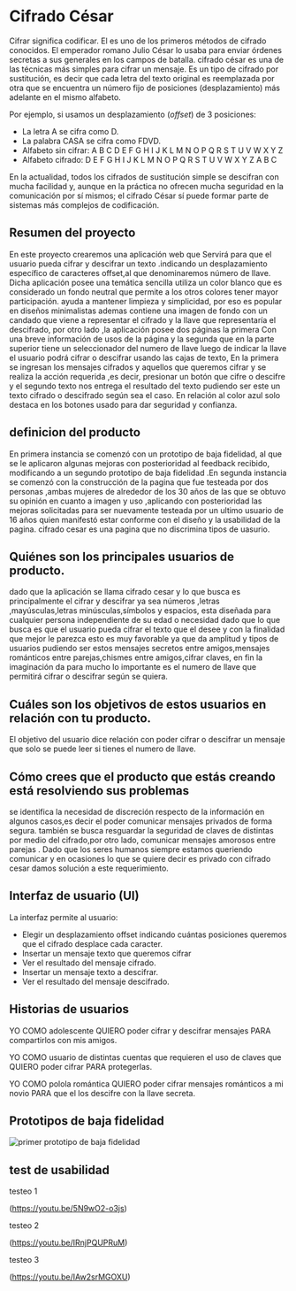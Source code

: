 # Cifrado César

Cifrar significa codificar. El es uno de los primeros métodos de cifrado conocidos. El emperador romano Julio César lo usaba para enviar órdenes secretas a sus generales en los campos de batalla.
 cifrado césar es una de las técnicas más simples para cifrar un mensaje. Es un tipo de cifrado por sustitución, es decir que cada letra del texto original es reemplazada por otra que se encuentra un número fijo de posiciones (desplazamiento) más adelante en el mismo alfabeto.

Por ejemplo, si usamos un desplazamiento (_offset_) de 3 posiciones:

- La letra A se cifra como D.
- La palabra CASA se cifra como FDVD.
- Alfabeto sin cifrar: A B C D E F G H I J K L M N O P Q R S T U V W X Y Z
- Alfabeto cifrado: D E F G H I J K L M N O P Q R S T U V W X Y Z A B C

En la actualidad, todos los cifrados de sustitución simple se descifran con mucha facilidad y, aunque en la práctica no ofrecen mucha seguridad en la comunicación por sí mismos; el cifrado César sí puede formar parte de sistemas más complejos de codificación.


## Resumen del proyecto
En este proyecto crearemos una aplicación web que Servirá para que el usuario pueda cifrar y descifrar un texto .indicando un desplazamiento específico de caracteres offset,al que denominaremos número de llave.
Dicha aplicación posee una temática sencilla utiliza un color blanco que es considerado un fondo neutral que permite a los otros colores tener mayor participación. ayuda a mantener limpieza y simplicidad, por eso es popular en diseños minimalistas ademas contiene una imagen de fondo con un candado que viene a representar el cifrado y la llave que representaría el descifrado, por otro lado ,la aplicación posee dos páginas la primera Con  una breve información de usos de la página y la segunda que  en la parte superior tiene un seleccionador del numero de llave luego de indicar la llave el usuario podrá cifrar o descifrar usando las cajas de texto, En la primera se ingresan los mensajes cifrados y aquellos que queremos cifrar y se realiza la acción requerida ,es decir, presionar un botón que cifre o descifre y el segundo texto nos entrega el resultado del texto pudiendo ser este un texto cifrado o descifrado según sea el caso.
En relación al color azul solo destaca en los botones usado para dar seguridad y confianza.


## definicion del producto


En primera instancia se comenzó con un prototipo de baja fidelidad, al que se le aplicaron algunas mejoras con posterioridad al feedback recibido, modificando a un segundo prototipo de baja fidelidad .En segunda instancia se comenzó con la construcción de la pagina que fue testeada por dos personas ,ambas mujeres de alrededor de los 30 años de las que se obtuvo su opinión en cuanto a imagen y uso ,aplicando con posterioridad las mejoras solicitadas para ser nuevamente testeada por un ultimo usuario de 16 años quien manifestó estar conforme con el diseño y la usabilidad de la pagina.
cifrado cesar es una pagina que no discrimina tipos de uasurio.


## Quiénes son los principales usuarios de producto.
dado que la aplicación se llama cifrado cesar y lo que busca es principalmente el cifrar y descifrar ya sea números ,letras ,mayúsculas,letras minúsculas,símbolos y espacios, esta diseñada para cualquier persona independiente de su edad o necesidad dado que lo que busca es que el usuario pueda cifrar el texto que el desee y con la finalidad que mejor le parezca esto es muy favorable ya que da amplitud y tipos de usuarios pudiendo ser estos mensajes secretos entre amigos,mensajes románticos entre parejas,chismes entre amigos,cifrar claves, en fin la imaginación da para mucho lo importante es el numero de llave que permitirá cifrar o descifrar según se quiera.


## Cuáles son los objetivos de estos usuarios en relación con tu producto.
El objetivo del usuario dice relación con poder cifrar o descifrar un mensaje que solo se puede leer si tienes el numero de llave.

## Cómo crees que el producto que estás creando está resolviendo sus problemas

se identifica la necesidad de discreción respecto de la información en algunos casos,es decir el poder comunicar mensajes privados de forma segura.
también se busca resguardar la seguridad de claves de distintas por medio del cifrado,por otro lado, comunicar mensajes amorosos entre parejas .
Dado que los seres humanos siempre estamos queriendo comunicar y en ocasiones lo que se quiere decir es privado con cifrado cesar damos solución a este requerimiento.


## Interfaz de usuario (UI)

La interfaz permite al usuario:
- Elegir un desplazamiento offset indicando cuántas posiciones queremos que el cifrado desplace cada caracter.
- Insertar un mensaje texto que queremos cifrar
- Ver el resultado del mensaje cifrado.
- Insertar un mensaje texto a descifrar.
- Ver el resultado del mensaje descifrado.


## Historias de usuarios

YO COMO adolescente QUIERO poder cifrar y descifrar mensajes PARA compartirlos con mis amigos.

YO COMO usuario de distintas cuentas que requieren el uso de claves que  QUIERO poder cifrar  PARA protegerlas.

YO COMO polola romántica QUIERO poder cifrar mensajes románticos a mi novio PARA que el los descifre con la llave secreta.


## Prototipos de baja fidelidad

![primer prototipo de baja fidelidad](../img/protbaja11.jpg)

## test de usabilidad
testeo 1

(https://youtu.be/5N9wO2-o3js)

testeo 2

(https://youtu.be/IRnjPQUPRuM)

testeo 3

(https://youtu.be/IAw2srMGOXU)




